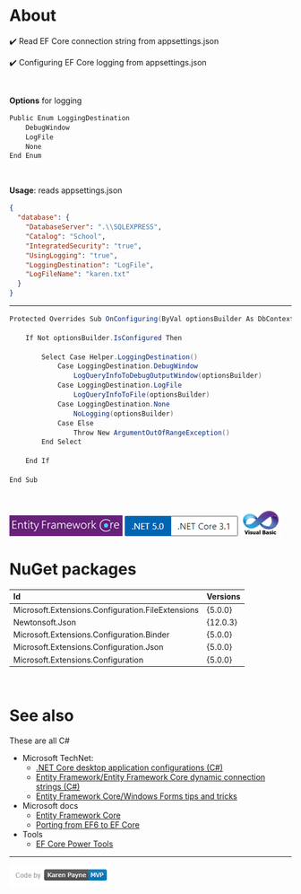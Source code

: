 # About

:heavy_check_mark: Read EF Core connection string from appsettings.json

:heavy_check_mark: Configuring EF Core logging from appsettings.json

</br>

**Options** for logging

```csharp
Public Enum LoggingDestination
    DebugWindow
    LogFile
    None
End Enum
```
</br>

**Usage**: reads appsettings.json

```json
{
  "database": {
    "DatabaseServer": ".\\SQLEXPRESS",
    "Catalog": "School",
    "IntegratedSecurity": "true",
    "UsingLogging": "true",
    "LoggingDestination": "LogFile",
    "LogFileName": "karen.txt" 
  }
}
```
---

```csharp
Protected Overrides Sub OnConfiguring(ByVal optionsBuilder As DbContextOptionsBuilder)

	If Not optionsBuilder.IsConfigured Then

		Select Case Helper.LoggingDestination()
			Case LoggingDestination.DebugWindow
				LogQueryInfoToDebugOutputWindow(optionsBuilder)
			Case LoggingDestination.LogFile
				LogQueryInfoToFile(optionsBuilder)
			Case LoggingDestination.None
				NoLogging(optionsBuilder)
			Case Else
				Throw New ArgumentOutOfRangeException()
		End Select

	End If

End Sub
```

</br>


![img](assets/efcore.png) ![image](assets/Versions.png) 
![img](assets/vb1.png)


# NuGet packages

|Id| Versions | 
| :--- | :---         |
|Microsoft.Extensions.Configuration.FileExtensions|  {5.0.0} | 
|Newtonsoft.Json|  {12.0.3} | 
|Microsoft.Extensions.Configuration.Binder|   {5.0.0} |
|Microsoft.Extensions.Configuration.Json|   {5.0.0} | 
|Microsoft.Extensions.Configuration|   {5.0.0} | 

</br>

# See also

These are all C#

- Microsoft TechNet: 
  - [.NET Core desktop application configurations (C#)](https://social.technet.microsoft.com/wiki/contents/articles/54173.net-core-desktop-application-configurations-c.aspx)
  - [Entity Framework/Entity Framework Core dynamic connection strings (C#)](https://social.technet.microsoft.com/wiki/contents/articles/54079.entity-frameworkentity-framework-core-dynamic-connection-strings-c.aspx)
  - [Entity Framework Core/Windows Forms tips and tricks](https://social.technet.microsoft.com/wiki/contents/articles/53635.entity-framework-corewindows-forms-tips-and-tricks.aspx)
- Microsoft docs
  - [Entity Framework Core](https://docs.microsoft.com/en-us/ef/core/)
  - [Porting from EF6 to EF Core](https://docs.microsoft.com/en-us/ef/efcore-and-ef6/porting/)
- Tools
  - [EF Core Power Tools](https://marketplace.visualstudio.com/items?itemName=ErikEJ.EFCorePowerTools)
  
---

![img](assets/kpmvp1.png)